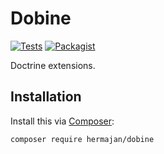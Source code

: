 # Dobine
[![Tests](https://github.com/hermajan/dobine/workflows/Tests/badge.svg)](https://github.com/hermajan/dobine/actions?query=workflow%3ATests)
[![Packagist](https://img.shields.io/packagist/v/hermajan/dobine.svg)](https://packagist.org/packages/hermajan/dobine)

Doctrine extensions.

## Installation
Install this via [Composer](https://getcomposer.org):

`composer require hermajan/dobine`

